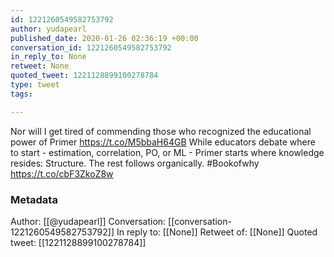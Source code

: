 ```yaml
---
id: 1221260549582753792
author: yudapearl
published_date: 2020-01-26 02:36:19 +00:00
conversation_id: 1221260549582753792
in_reply_to: None
retweet: None
quoted_tweet: 1221128899100278784
type: tweet
tags:

---
```


Nor will I get tired of commending those who recognized the educational power of Primer https://t.co/M5bbaH64GB While educators debate where to start - estimation, correlation, PO, or ML - Primer starts where knowledge resides: Structure. The rest follows organically. #Bookofwhy https://t.co/cbF3ZkoZ8w

### Metadata

Author: [[@yudapearl]]
Conversation: [[conversation-1221260549582753792]]
In reply to: [[None]]
Retweet of: [[None]]
Quoted tweet: [[1221128899100278784]]
